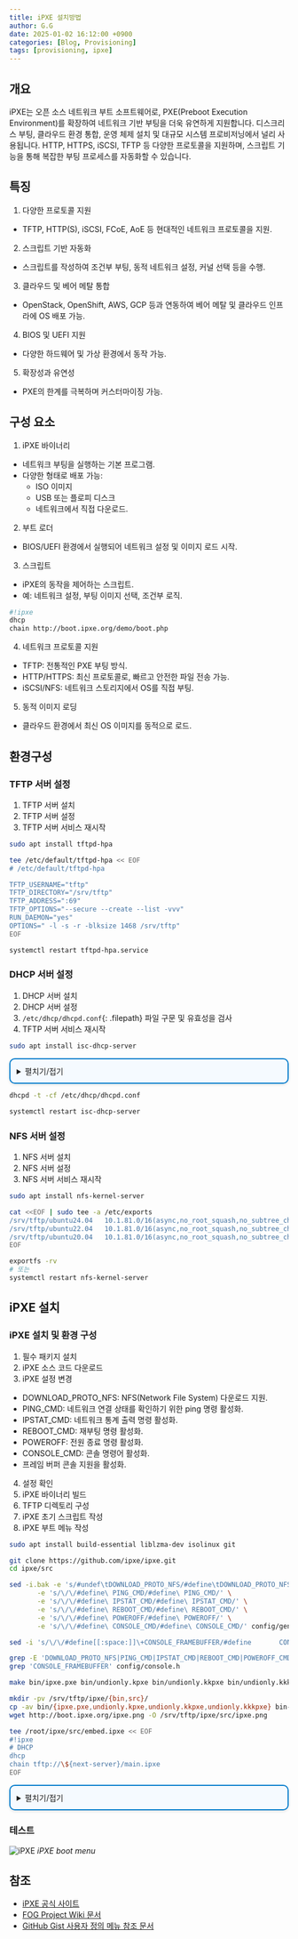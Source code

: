 ```yaml
---
title: iPXE 설치방법
author: G.G
date: 2025-01-02 16:12:00 +0900
categories: [Blog, Provisioning]
tags: [provisioning, ipxe]
---
```


## 개요
iPXE는 오픈 소스 네트워크 부트 소프트웨어로, PXE(Preboot Execution Environment)를 확장하여 네트워크 기반 부팅을 더욱 유연하게 지원합니다. 디스크리스 부팅, 클라우드 환경 통합, 운영 체제 설치 및 대규모 시스템 프로비저닝에서 널리 사용됩니다. HTTP, HTTPS, iSCSI, TFTP 등 다양한 프로토콜을 지원하며, 스크립트 기능을 통해 복잡한 부팅 프로세스를 자동화할 수 있습니다.

## 특징
1. 다양한 프로토콜 지원
- TFTP, HTTP(S), iSCSI, FCoE, AoE 등 현대적인 네트워크 프로토콜을 지원.

2. 스크립트 기반 자동화
- 스크립트를 작성하여 조건부 부팅, 동적 네트워크 설정, 커널 선택 등을 수행.

3. 클라우드 및 베어 메탈 통합
- OpenStack, OpenShift, AWS, GCP 등과 연동하여 베어 메탈 및 클라우드 인프라에 OS 배포 가능.

4. BIOS 및 UEFI 지원
- 다양한 하드웨어 및 가상 환경에서 동작 가능.

5. 확장성과 유연성
- PXE의 한계를 극복하며 커스터마이징 가능.

## 구성 요소
1. iPXE 바이너리
- 네트워크 부팅을 실행하는 기본 프로그램.
- 다양한 형태로 배포 가능:
  - ISO 이미지
  - USB 또는 플로피 디스크
  - 네트워크에서 직접 다운로드.

2. 부트 로더
- BIOS/UEFI 환경에서 실행되어 네트워크 설정 및 이미지 로드 시작.

3. 스크립트
- iPXE의 동작을 제어하는 스크립트.
- 예: 네트워크 설정, 부팅 이미지 선택, 조건부 로직.

```bash
#!ipxe
dhcp
chain http://boot.ipxe.org/demo/boot.php
```

4. 네트워크 프로토콜 지원
- TFTP: 전통적인 PXE 부팅 방식.
- HTTP/HTTPS: 최신 프로토콜로, 빠르고 안전한 파일 전송 가능.
- iSCSI/NFS: 네트워크 스토리지에서 OS를 직접 부팅.

5. 동적 이미지 로딩
- 클라우드 환경에서 최신 OS 이미지를 동적으로 로드.

## 환경구성

### TFTP 서버 설정
1. TFTP 서버 설치
2. TFTP 서버 설정
3. TFTP 서버 서비스 재시작

```bash
sudo apt install tftpd-hpa
```

```bash
tee /etc/default/tftpd-hpa << EOF
# /etc/default/tftpd-hpa

TFTP_USERNAME="tftp"
TFTP_DIRECTORY="/srv/tftp"
TFTP_ADDRESS=":69"
TFTP_OPTIONS="--secure --create --list -vvv"
RUN_DAEMON="yes"
OPTIONS=" -l -s -r -blksize 1468 /srv/tftp"
EOF
```

```bash
systemctl restart tftpd-hpa.service
```

### DHCP 서버 설정
1. DHCP 서버 설치
2. DHCP 서버 설정
3. `/etc/dhcp/dhcpd.conf`{: .filepath} 파일 구문 및 유효성을 검사
4. TFTP 서버 서비스 재시작

```bash
sudo apt install isc-dhcp-server
```

<details markdown="block" style="margin: 1em 0; padding: 0.8em; border: 2px solid #007acc; border-radius: 10px; background-color: #f5faff; box-shadow: 0 2px 5px rgba(0, 0, 0, 0.1);">
  <summary>
    펼치기/접기
  </summary>

```bash
IPADD=$(hostname -I | awk '{print $1}')
IPGW=$(ip route | grep default | head -n 1 | awk '{print $3}')
IPADD_PREFIX=$(echo $IPADD | sed 's/\.[0-9]*$//')

cat << EOF >> /etc/dhcp/dhcpd.conf
option space PXE;
option PXE.mtftp-ip    code 1 = ip-address;
option PXE.mtftp-cport code 2 = unsigned integer 16;
option PXE.mtftp-sport code 3 = unsigned integer 16;
option PXE.mtftp-tmout code 4 = unsigned integer 8;
option PXE.mtftp-delay code 5 = unsigned integer 8;
option arch code 93 = unsigned integer 16; # RFC4578

use-host-decl-names on;
ddns-update-style interim;
ignore client-updates;
next-server 10.1.81.3;
authoritative;

subnet 10.1.0.0 netmask 255.255.0.0 {
    option routers $IPGW;
    option subnet-mask 255.255.0.0;
    option domain-name-servers 1.1.1.1, 8.8.8.8;
    option time-offset 32400;     # Timezone: Asia/Seoul
    default-lease-time 600;
    max-lease-time 7200;
    range $IPADD_PREFIX.100 $IPADD_PREFIX.200;
    next-server 10.1.81.3;
 
    class "UEFI-32-1" {
    match if substring(option vendor-class-identifier, 0, 20) = "PXEClient:Arch:00006";
    filename "ipxe/bin/ipxe.efi";
    }

    class "UEFI-32-2" {
    match if substring(option vendor-class-identifier, 0, 20) = "PXEClient:Arch:00002";
     filename "ipxe/bin/ipxe.efi";
    }

    class "UEFI-64-1" {
    match if substring(option vendor-class-identifier, 0, 20) = "PXEClient:Arch:00007";
     filename "ipxe/bin/ipxe.efi";
    }

    class "UEFI-64-2" {
    match if substring(option vendor-class-identifier, 0, 20) = "PXEClient:Arch:00008";
    filename "ipxe/bin/ipxe.efi";
    }

    class "UEFI-64-3" {
    match if substring(option vendor-class-identifier, 0, 20) = "PXEClient:Arch:00009";
     filename "ipxe/bin/ipxe.efi";
    }

    class "Legacy" {
    match if substring(option vendor-class-identifier, 0, 20) = "PXEClient:Arch:00000";
    filename "ipxe/bin/undionly.kkpxe";
    }
}
EOF
```

</details>

```bash
dhcpd -t -cf /etc/dhcp/dhcpd.conf
```

```bash
systemctl restart isc-dhcp-server
```

### NFS 서버 설정
1. NFS 서버 설치
2. NFS 서버 설정
4. NFS 서버 서비스 재시작

```bash
sudo apt install nfs-kernel-server
```

```bash
cat <<EOF | sudo tee -a /etc/exports
/srv/tftp/ubuntu24.04   10.1.81.0/16(async,no_root_squash,no_subtree_check,ro)
/srv/tftp/ubuntu22.04   10.1.81.0/16(async,no_root_squash,no_subtree_check,ro)
/srv/tftp/ubuntu20.04   10.1.81.0/16(async,no_root_squash,no_subtree_check,ro)
EOF
```

```bash
exportfs -rv
# 또는
systemctl restart nfs-kernel-server
```

## iPXE 설치

### iPXE 설치 및 환경 구성
1. 필수 패키지 설치
2. iPXE 소스 코드 다운로드
3. iPXE 설정 변경
- DOWNLOAD_PROTO_NFS: NFS(Network File System) 다운로드 지원.
- PING_CMD: 네트워크 연결 상태를 확인하기 위한 ping 명령 활성화.
- IPSTAT_CMD: 네트워크 통계 출력 명령 활성화.
- REBOOT_CMD: 재부팅 명령 활성화.
- POWEROFF: 전원 종료 명령 활성화.
- CONSOLE_CMD: 콘솔 명령어 활성화.
- 프레임 버퍼 콘솔 지원을 활성화.
4. 설정 확인
5. iPXE 바이너리 빌드
6. TFTP 디렉토리 구성
7. iPXE 초기 스크립트 작성
8. iPXE 부트 메뉴 작성

```bash
sudo apt install build-essential liblzma-dev isolinux git
```

```bash
git clone https://github.com/ipxe/ipxe.git
cd ipxe/src
```

```bash
sed -i.bak -e 's/#undef\tDOWNLOAD_PROTO_NFS/#define\tDOWNLOAD_PROTO_NFS/' \
       -e 's/\/\/#define\ PING_CMD/#define\ PING_CMD/' \
       -e 's/\/\/#define\ IPSTAT_CMD/#define\ IPSTAT_CMD/' \
       -e 's/\/\/#define\ REBOOT_CMD/#define\ REBOOT_CMD/' \
       -e 's/\/\/#define\ POWEROFF/#define\ POWEROFF/' \
       -e 's/\/\/#define\ CONSOLE_CMD/#define\ CONSOLE_CMD/' config/general.h
```

```bash
sed -i 's/\/\/#define[[:space:]]\+CONSOLE_FRAMEBUFFER/#define       CONSOLE_FRAMEBUFFER/' config/console.h
```

```bash
grep -E 'DOWNLOAD_PROTO_NFS|PING_CMD|IPSTAT_CMD|REBOOT_CMD|POWEROFF_CMD|CONSOLE_CMD/' config/general.h
grep 'CONSOLE_FRAMEBUFFER' config/console.h
```

```bash
make bin/ipxe.pxe bin/undionly.kpxe bin/undionly.kkpxe bin/undionly.kkkpxe bin-x86_64-efi/ipxe.efi EMBED=/root/ipxe/src/embed.ipxe
```

```bash
mkdir -pv /srv/tftp/ipxe/{bin,src}/
cp -av bin/{ipxe.pxe,undionly.kpxe,undionly.kkpxe,undionly.kkkpxe} bin-x86_64-efi/ipxe.efi /srv/tftp/ipxe/bin/
wget http://boot.ipxe.org/ipxe.png -O /srv/tftp/ipxe/src/ipxe.png
```

```bash
tee /root/ipxe/src/embed.ipxe << EOF
#!ipxe
# DHCP
dhcp
chain tftp://\${next-server}/main.ipxe
EOF
```

<details markdown="block" style="margin: 1em 0; padding: 0.8em; border: 2px solid #007acc; border-radius: 10px; background-color: #f5faff; box-shadow: 0 2px 5px rgba(0, 0, 0, 0.1);">
  <summary>
    펼치기/접기
  </summary>

```bash
#!ipxe
# Background Images
console --x 1024 --y 768 --picture ipxe/src/ipxe.png --left 32 --right 32 --top 32 --bottom 48

# Set Color Fonts
set esc:hex 1b
set bold ${esc:string}[1m
set boldoff ${esc:string}[22m
set fg_off ${esc:string}[0m
set fg_red ${esc:string}[31m
set fg_gre ${esc:string}[32m
set fg_cya ${esc:string}[36m
set fg_whi ${esc:string}[37m

# Set NFS strings
set nfs-server          ${next-server}
set nfs-mount           /srv/tftp
set nfs-path            nfs://${nfs-server}${nfs-mount}
set nfs-root            ${nfs-server}:${nfs-mount}

# HTTP and iSCSI
set iscsi-server        ${next-server}
set http-root           http://${next-server}:3259

:start
menu iPXE boot menu options
item --gap --                   ------------------------- Local boot options ------------------------------
item            localboot               Boot to local drive
item --gap --                   ------------------------- Network boot options ----------------------------
item            ubuntu24.04             Install Ubuntu 24.04
item            ubuntu22.04             Install Ubuntu 22.04
item            ubuntu20.04             Install Ubuntu 20.04
item            windows10               Install Windows10
item            restoredisk-u24         Install Clonezilla Restoredisk u24-BareMetal
item            restoredisk-xen24       Install Clonezilla Restoredisk u24-XEN
item            restoredisk-u22         Install Clonezilla Restoredisk u22-BareMetal
item            restoredisk-xen22       Install Clonezilla Restoredisk u22-XEN
item            restoredisk-u20         Install Clonezilla Restoredisk u20-BareMetal
item            restoredisk-xen20       Install Clonezilla Restoredisk u20-XEN
item --gap --                   ------------------------- HPE options -------------------------------------
item            ssa2.60                 Go to HPE Smart Storage Administrator 2.60
item            ssa4.15                 Go to HPE Smart Storage Administrator 4.15
item            gen8                    Go to HPE Service Pack for ProLiant Gen8
item            gen9                    Go to HPE Service Pack for ProLiant Gen9
item --gap --                   ------------------------- Advanced options --------------------------------
item --key c    clonezilla              Go to Clonezilla Live
item --key s    shell                   Go to iPXE Shell
item --key r    reboot                  Reboot
item
item --key x    exit                    Exit iPXE and continue BIOS boot
choose --default localboot --timeout 10000 target && goto ${target}

:localboot
echo ${fg_gre}Continue${fg_off} booting to local drive
goto exit

:shell
echo Type "exit" to return to menu
shell
goto start

:reboot
reboot

:exit
exit

###
### Custom menu entries
###

:clonezilla
kernel clonezilla/live/vmlinuz
initrd clonezilla/live/initrd.img
imgargs vmlinuz boot=live username=user union=overlay components noswap noprompt keyboard-layouts=us locales=en_US.UTF-8 fetch=tftp://${nfs-server}/clonezilla/live/filesystem.squashfs video=1024x768
boot

:restoredisk-u24
kernel clonezilla/live/vmlinuz
initrd clonezilla/live/initrd.img
imgargs vmlinuz boot=live username=user union=overlay config components quiet noswap edd=on nomodeset enforcing=0 noeject fetch=tftp://${nfs-server}/clonezilla/live/filesystem.squashfs ocs_prerun="dhclient -v" ocs_prerun1="echo '1234' | sshfs root@${nfs-server}:/home/partimag /home/partimag -p 22 -o noatime -o ssh_command='ssh -oStrictHostKeyChecking=No' -o password_stdin" ocs_live_run="/usr/sbin/ocs-sr -g auto -e1 auto -e2 -r -j2 -icds -k1 -p reboot restoredisk u24-BareMetal sda" keyboard-layouts=NONE ocs_live_batch="no" locales="en_US.UTF-8" nolocales video=1024x768
boot

:restoredisk-xen24
kernel clonezilla/live/vmlinuz
initrd clonezilla/live/initrd.img
imgargs vmlinuz boot=live username=user union=overlay config components quiet noswap edd=on nomodeset enforcing=0 noeject fetch=tftp://${nfs-server}/clonezilla/live/filesystem.squashfs ocs_prerun="dhclient -v" ocs_prerun1="echo '1234' | sshfs root@${nfs-server}:/home/partimag /home/partimag -p 22 -o noatime -o ssh_command='ssh -oStrictHostKeyChecking=No' -o password_stdin" ocs_live_run="/usr/sbin/ocs-sr -g auto -e1 auto -e2 -r -j2 -icds -k1 -p reboot restoredisk u24-XEN sda" keyboard-layouts=NONE ocs_live_batch="no" locales="en_US.UTF-8" nolocales video=1024x768
boot

:restoredisk-u22
kernel clonezilla/live/vmlinuz
initrd clonezilla/live/initrd.img
imgargs vmlinuz boot=live username=user union=overlay config components quiet noswap edd=on nomodeset enforcing=0 noeject fetch=tftp://${nfs-server}/clonezilla/live/filesystem.squashfs ocs_prerun="dhclient -v" ocs_prerun1="echo '1234' | sshfs root@${nfs-server}:/home/partimag /home/partimag -p 22 -o noatime -o ssh_command='ssh -oStrictHostKeyChecking=No' -o password_stdin" ocs_live_run="/usr/sbin/ocs-sr -g auto -e1 auto -e2 -r -j2 -icds -k1 -p reboot restoredisk u22-BareMetal sda" keyboard-layouts=NONE ocs_live_batch="no" locales="en_US.UTF-8" nolocales video=1024x768
boot

:restoredisk-xen22
kernel clonezilla/live/vmlinuz
initrd clonezilla/live/initrd.img
imgargs vmlinuz boot=live username=user union=overlay config components quiet noswap edd=on nomodeset enforcing=0 noeject fetch=tftp://${nfs-server}/clonezilla/live/filesystem.squashfs ocs_prerun="dhclient -v" ocs_prerun1="echo '1234' | sshfs root@${nfs-server}:/home/partimag /home/partimag -p 22 -o noatime -o ssh_command='ssh -oStrictHostKeyChecking=No' -o password_stdin" ocs_live_run="/usr/sbin/ocs-sr -g auto -e1 auto -e2 -r -j2 -icds -k1 -p reboot restoredisk u22-XEN sda" keyboard-layouts=NONE ocs_live_batch="no" locales="en_US.UTF-8" nolocales video=1024x768
boot

:restoredisk-u20
kernel clonezilla/live/vmlinuz
initrd clonezilla/live/initrd.img
imgargs vmlinuz boot=live username=user union=overlay config components quiet noswap edd=on nomodeset enforcing=0 noeject fetch=tftp://${nfs-server}/clonezilla/live/filesystem.squashfs ocs_prerun="dhclient -v" ocs_prerun1="echo '1234' | sshfs root@${nfs-server}:/home/partimag /home/partimag -p 22 -o noatime -o ssh_command='ssh -oStrictHostKeyChecking=No' -o password_stdin" ocs_live_run="/usr/sbin/ocs-sr -g auto -e1 auto -e2 -r -j2 -icds -k1 -p reboot restoredisk u20-BareMetal sda" keyboard-layouts=NONE ocs_live_batch="no" locales="en_US.UTF-8" nolocales video=1024x768
boot

:restoredisk-xen20
kernel clonezilla/live/vmlinuz
initrd clonezilla/live/initrd.img
imgargs vmlinuz boot=live username=user union=overlay config components quiet noswap edd=on nomodeset enforcing=0 noeject fetch=tftp://${nfs-server}/clonezilla/live/filesystem.squashfs ocs_prerun="dhclient -v" ocs_prerun1="echo '1234' | sshfs root@${nfs-server}:/home/partimag /home/partimag -p 22 -o noatime -o ssh_command='ssh -oStrictHostKeyChecking=No' -o password_stdin" ocs_live_run="/usr/sbin/ocs-sr -g auto -e1 auto -e2 -r -j2 -icds -k1 -p reboot restoredisk u20-XEN sda" keyboard-layouts=NONE ocs_live_batch="no" locales="en_US.UTF-8" nolocales video=1024x768
boot

:ubuntu22.04
kernel ubuntu22.04/casper/vmlinuz
initrd ubuntu22.04/casper/initrd
imgargs vmlinuz initrd=initrd ip=dhcp nfsroot=${nfs-root}/ubuntu24.04 netboot=nfs boot=casper maybe-ubiquity quiet splash video=1024x768 --- 
boot

:ubuntu22.04
kernel ubuntu22.04/casper/vmlinuz
initrd ubuntu22.04/casper/initrd
imgargs vmlinuz initrd=initrd ip=dhcp nfsroot=${nfs-root}/ubuntu22.04 netboot=nfs boot=casper maybe-ubiquity quiet splash video=1024x768 --- 
boot

:ubuntu20.04
kernel ubuntu20.04/casper/vmlinuz
initrd ubuntu20.04/casper/initrd
imgargs vmlinuz initrd=initrd ip=dhcp nfsroot=${nfs-root}/ubuntu20.04 netboot=nfs boot=casper maybe-ubiquity quiet splash video=1024x768
boot

:ssa2.60
kernel ssa2.60/system/vmlinuz
initrd ssa2.60/system/initrd.img
imgargs vmlinuz initrd=initrd.img media=cdrom rw root=/dev/ram0 ramdisk_size=257144 init=/bin/init loglevel=3 ide=nodma ide=noraid pnpbios=off splash=silent showopts TYPE=MANUAL iso1mnt=/mnt/ssa2.60 iso1=nfs://${nfs-server}/srv/tftp/ssaoffline-2.60-18.0.iso iso1opts=timeo=120,nolock,bg,ro video=1024x768
boot

:ssa4.15
kernel ssa4.15/system/vmlinuz
initrd ssa4.15/system/initrd.img
imgargs vmlinuz initrd=initrd.img media=cdrom rw root=/dev/ram0 ramdisk_size=257144 init=/bin/init loglevel=3 ide=nodma ide=noraid pnpbios=off splash=silent showopts TYPE=MANUAL iso1mnt=/mnt/ssa4.15 iso1=nfs://${nfs-server}/srv/tftp/ssaoffline-4.15-6.0.iso iso1opts=timeo=120,nolock,bg,ro video=1024x768
boot

:gen8
kernel spp8/system/vmlinuz
initrd spp8/system/initrd.img
imgargs vmlinuz initrd=initrd.img media=net root=/dev/ram0 splash quiet hp_fibre showopts TYPE=AUTOMATIC AUTOPOWEROFFONSUCCESS=no AUTOREBOOTONSUCCESS=yes iso1=nfs://${nfs-server}/srv/tftp/spp8/spp8.iso iso1mnt=/mnt/bootdevice video=1024x768
boot

:gen9
kernel spp9/system/vmlinuz
initrd spp9/system/initrd.img
imgargs vmlinuz initrd=initrd.img media=net root=/dev/ram0 splash quiet hp_fibre showopts TYPE=AUTOMATIC AUTOPOWEROFFONSUCCESS=no AUTOREBOOTONSUCCESS=yes iso1=nfs://${nfs-server}/srv/tftp/spp9/spp9.iso iso1mnt=/mnt/bootdevice video=1024x768
boot
```

</details>

### 테스트

![iPXE](/assets/img/2025-01-02/iPXE.png)
_iPXE boot menu_

## 참조
- [iPXE 공식 사이트](https://ipxe.org/)
- [FOG Project Wiki 문서](https://wiki.fogproject.org/wiki/index.php/BIOS_and_UEFI_Co-Existence)
- [GitHub Gist 사용자 정의 메뉴 참조 문서](https://gist.github.com/rikka0w0/50895b82cbec8a3a1e8c7707479824c1)

